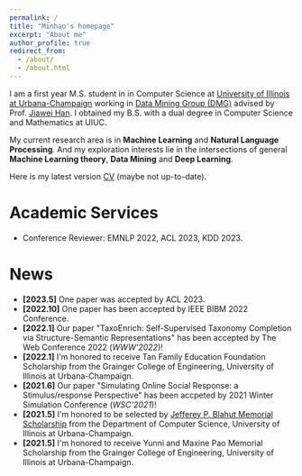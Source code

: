 ```yaml
---
permalink: /
title: "Minhao's homepage"
excerpt: "About me"
author_profile: true
redirect_from: 
  - /about/
  - /about.html
---
```


I am a first year M.S. student in  in Computer Science at [University of Illinois at Urbana-Champaign](https://illinois.edu/) working in [Data Mining Group (DMG)](http://dm1.cs.uiuc.edu/) advised by Prof. [Jiawei Han](http://hanj.cs.illinois.edu/). I obtained my B.S. with a dual degree in Computer Science and Mathematics at UIUC.

My current research area is in **Machine Learning** and **Natural Language Processing**. And my exploration interests lie in the intersections of general **Machine Learning theory**, **Data Mining** and **Deep Learning**.

Here is my latest version [CV](https://minhaoj2.github.io/files/CV.pdf) (maybe not up-to-date).

Academic Services
======
* Conference Reviewer: EMNLP 2022, ACL 2023, KDD 2023.

News
======
* **[2023.5]** One paper was accepted by ACL 2023.
* **[2022.10]** One paper has been accepted by IEEE BIBM 2022 Conference.
* **[2022.1]** Our paper "TaxoEnrich: Self-Supervised Taxonomy Completion via Structure-Semantic Representations" has been accepted by The Web Conference 2022 (*WWW'2022*)!
* **[2022.1]** I'm honored to receive Tan Family Education Foundation Scholarship from the Grainger College of Engineering, University of Illinois at Urbana-Champaign.
* **[2021.6]** Our paper "Simulating Online Social Response: a Stimulus/response Perspective" has been accpeted by 2021 Winter Simulation Conference (*WSC'2021*)!
* **[2021.5]** I'm honored to be selected by [Jefferey P. Blahut Memorial Scholarship](https://cs.illinois.edu/about/awards/undergraduate-scholarships-awards/jeffrey-p-blahut-memorial-scholarship) from the Department of Computer Science, University of Illinois at Urbana-Champaign.
* **[2021.5]** I'm honored to receive Yunni and Maxine Pao Memorial Scholarship from the Grainger College of Engineering, University of Illinois at Urbana-Champaign.
